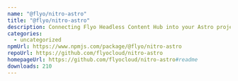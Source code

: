 ```yaml
---
name: "@flyo/nitro-astro"
title: "@flyo/nitro-astro"
description: Connecting Flyo Headless Content Hub into your Astro project.
categories:
  - uncategorized
npmUrl: https://www.npmjs.com/package/@flyo/nitro-astro
repoUrl: https://github.com/flyocloud/nitro-astro
homepageUrl: https://github.com/flyocloud/nitro-astro#readme
downloads: 210
---
```

